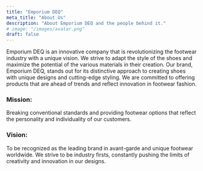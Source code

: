 ```yaml
---
title: "Emporium DEQ"
meta_title: "About Us"
description: "About Emporium DEQ and the people behind it."
# image: "/images/avatar.png"
draft: false
---
```


Emporium DEQ is an innovative company that is revolutionizing the footwear industry with a unique vision. We strive to adapt the style of the shoes and maximize the potential of the various materials in their creation.
Our brand, Emporium DEQ, stands out for its distinctive approach to creating shoes with unique designs and cutting-edge styling. We are committed to offering products that are ahead of trends and reflect innovation in footwear fashion.

### Mission:

Breaking conventional standards and providing footwear options that reflect the personality and individuality of our customers.

### Vision:

To be recognized as the leading brand in avant-garde and unique footwear worldwide. We strive to be industry firsts, constantly pushing the limits of creativity and innovation in our designs.
